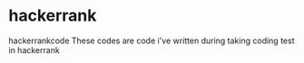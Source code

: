 # hackerrank
hackerrankcode
These codes are code i've written during taking coding test in hackerrank
